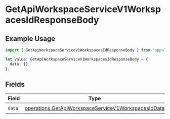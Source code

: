 # GetApiWorkspaceServiceV1WorkspacesIdResponseBody

## Example Usage

```typescript
import { GetApiWorkspaceServiceV1WorkspacesIdResponseBody } from "oppulence-backend-sdk/models/operations";

let value: GetApiWorkspaceServiceV1WorkspacesIdResponseBody = {
  data: {},
};
```

## Fields

| Field                                                                                                                      | Type                                                                                                                       | Required                                                                                                                   | Description                                                                                                                |
| -------------------------------------------------------------------------------------------------------------------------- | -------------------------------------------------------------------------------------------------------------------------- | -------------------------------------------------------------------------------------------------------------------------- | -------------------------------------------------------------------------------------------------------------------------- |
| `data`                                                                                                                     | [operations.GetApiWorkspaceServiceV1WorkspacesIdData](../../models/operations/getapiworkspaceservicev1workspacesiddata.md) | :heavy_check_mark:                                                                                                         | N/A                                                                                                                        |